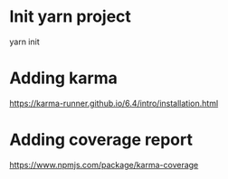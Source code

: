 # Init yarn project
yarn init
# Adding karma
https://karma-runner.github.io/6.4/intro/installation.html

# Adding coverage report
https://www.npmjs.com/package/karma-coverage
